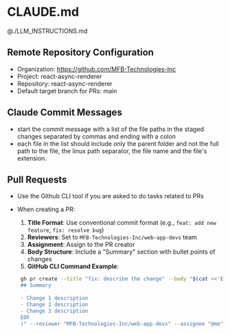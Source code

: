 # CLAUDE.md

@./LLM_INSTRUCTIONS.md

## Remote Repository Configuration

- Organization: https://github.com/MFB-Technologies-Inc
- Project: react-async-renderer
- Repository: react-async-renderer
- Default target branch for PRs: main

## Claude Commit Messages

- start the commit message with a list of the file paths in the staged changes separated by commas and ending with a colon
- each file in the list should include only the parent folder and not the full path to the file, the linux path separator, the file name and the file's extension.

## Pull Requests

- Use the Github CLI tool if you are asked to do tasks related to PRs
- When creating a PR:

  1. **Title Format**: Use conventional commit format (e.g., `feat: add new feature`, `fix: resolve bug`)
  2. **Reviewers**: Set to `MFB-Technologies-Inc/web-app-devs` team
  3. **Assignment**: Assign to the PR creator
  4. **Body Structure**: Include a "Summary" section with bullet points of changes
  5. **GitHub CLI Command Example**:

    ```bash
     gh pr create --title "fix: describe the change" --body "$(cat <<'EOF'
     ## Summary
     
     - Change 1 description
     - Change 2 description
     - Change 3 description
     EOF
     )" --reviewer "MFB-Technologies-Inc/web-app-devs" --assignee "@me"
    ```
